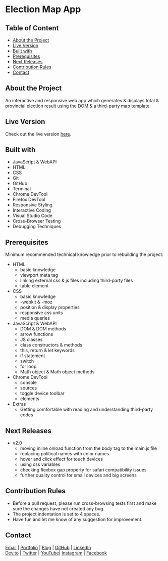 # Election Map App

<!-- table of content -->
## Table of Content

* [About the Project](#about-the-project)
* [Live Version](#live-version)
* [Built with](#built-with)
* [Prerequisites](#prerequisites)
* [Next Releases](#next-releases)
* [Contribution Rules](#contribution-rules)
* [Contact](#contact)

<!-- about -->
## About the Project

An interactive and responsive web app which generates & displays total & provincial election result using the DOM & a third-party map template.

<!-- live version -->
## Live Version

Check out the live version [here](https://ali-shariatii.github.io/election-map/).

<!-- built -->
## Built with

* JavaScript & WebAPI
* HTML
* CSS
* Git
* GitHub
* Terminal
* Chrome DevTool
* Firefox DevTool
* Responsive Styling
* Interactive Coding
* Visual Studio Code
* Cross-Browser Testing
* Debugging Techniques

<!-- prerequisites -->
## Prerequisites

Minimum recommended technical knowledge prior to rebuilding the project:

* HTML
    * basic knowledge
    * viewport meta tag
    * linking external css & js files including third-party files
    * table element
* CSS
    * basic knowledge
    * -webkit & -moz
    * position & display properties
    * responsive css units
    * media queries
* JavaScript & WebAPI
    * DOM & DOM methods
    * arrow functions
    * JS classes
    * class constructors & methods
    * this, return & let keywords
    * if statement
    * switch
    * for loop
    * Math object & Math object methods
* Chrome DevTool
    * console
    * sources
    * toggle device toolbar
    * elements
* Extras
    * Getting comfortable with reading and understanding third-party codes

<!-- new releases -->
## Next Releases

* v2.0
    * moving inline onload function from the body tag to the main.js file
    * replacing political names with color names
    * hover and click effect for touch devices
    * using css variables 
    * checking flexbox gap property for safari compatibility issues
    * further quality control for small devices and big screens

<!-- contribution -->
## Contribution Rules

* Before a pull request, please run cross-browsing tests first and make sure the changes have not created any bug.
* The project indentation is set to 4 spaces.
* Have fun and let me know of any suggestion for improvement.

<!-- contact -->
## Contact

[Email](mailto:a.shariatii91@gmail.com) | [Portfolio](https://alishariatii.com/) | [Blog](https://blog.alishariatii.com/) | [GitHub](https://github.com/ali-shariatii/) | [LinkedIn](https://www.linkedin.com/in/ali-shariatii/)  
[Dev.to](https://dev.to/alishariatii) | [Twitter](https://twitter.com/a_shariatii) | [YouTube](https://www.youtube.com/channel/UCtMqKuobuxPU_9ZIp8vZXgw)| [Instagram](https://www.instagram.com/web_block/)  | [Facebook](https://www.facebook.com/webblokk)


<!-- 
Guidelines
    https://www.markdownguide.org/basic-syntax/#reference-style-links
    https://guides.github.com/pdfs/markdown-cheatsheet-online.pdf 
-->